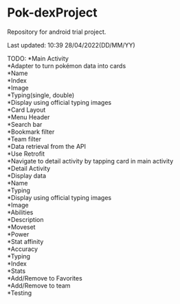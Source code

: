 # Pok-dexProject
Repository for android trial project. 

Last updated: 10:39 28/04/2022(DD/MM/YY)


TODO:
*Main Activity  
	*Adapter to turn pokémon data into cards  
		*Name  
		*Index  
		*Image  
		*Typing(single, double)  
			*Display using official typing images  
	*Card Layout  
	*Menu Header  
		*Search bar  
		*Bookmark filter  
		*Team filter  
	*Data retrieval from the API  
		*Use Retrofit  
	*Navigate to detail activity by tapping card in main activity  
*Detail Activity  
	*Display data   
		*Name  
		*Typing  
			*Display using official typing images  
		*Image  
		*Abilities  
			*Description  
		*Moveset  
			*Power  
			*Stat affinity  
			*Accuracy  
			*Typing  
		*Index  
		*Stats  
	*Add/Remove to Favorites  
	*Add/Remove to team  
*Testing  